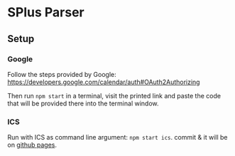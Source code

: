 # SPlus Parser

## Setup

### Google

Follow the steps provided by Google: https://developers.google.com/calendar/auth#OAuth2Authorizing

Then run `npm start` in a terminal, visit the printed link and paste the code that will be provided there into the terminal window.

### ICS

Run with ICS as command line argument: `npm start ics`. commit & it will be on [github pages](https://schneefux.github.io/splus/informatik1.ics).
